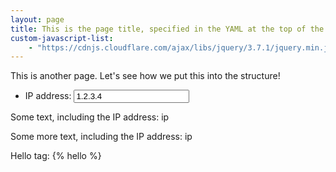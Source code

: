 ```yaml
---
layout: page
title: This is the page title, specified in the YAML at the top of the file
custom-javascript-list:
    - "https://cdnjs.cloudflare.com/ajax/libs/jquery/3.7.1/jquery.min.js"
---
```


This is another page.  Let's see how we put this into the structure!

* IP address: <input class="variable_def" id="var_ip" value="1.2.3.4" />

Some text, including the IP address: <span class="var_ip">ip</span>

Some more text, including the IP address: <span class="var_ip">ip</span>

Hello tag: {% hello %}

<script>
function update() {
  $("." + $(this).prop("id")).text($(this).val());
}
$(".variable_def")
  .on("change keyup paste", update)
  .each(update);
</script>
